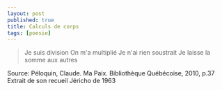 ```yaml
---
layout: post
published: true
title: Calculs de corps
tags: [poesie]
---
```


>Je suis division
>On m'a multiplié
>Je n'ai rien soustrait
>Je laisse la somme aux autres


Source:
Péloquin, Claude. Ma Paix. Bibliothèque Québécoise, 2010, p.37 
Extrait de son recueil Jéricho de 1963

